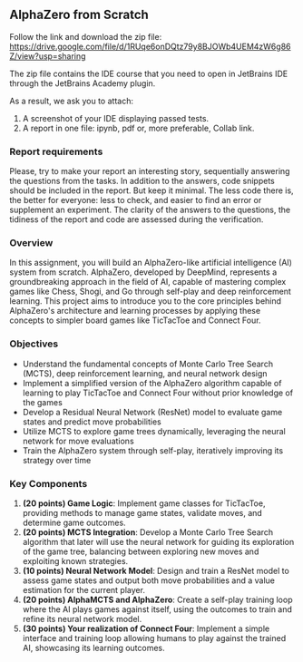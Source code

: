 ## AlphaZero from Scratch
Follow the link and download the zip file: https://drive.google.com/file/d/1RUqe6onDQtz79y8BJOWb4UEM4zW6g86Z/view?usp=sharing

The zip file contains the IDE course that you need to open in JetBrains IDE through the JetBrains Academy plugin.

As a result, we ask you to attach:
1. A screenshot of your IDE displaying passed tests.
2. A report in one file: ipynb, pdf or, more preferable, Collab link.
 
### Report requirements
Please, try to make your report an interesting story, sequentially answering the questions from the tasks. In addition to the answers, code snippets should be included in the report. But keep it minimal. The less code there is, the better for everyone: less to check, and easier to find an error or supplement an experiment. The clarity of the answers to the questions, the tidiness of the report and code are assessed during the verification.

### Overview
In this assignment, you will build an AlphaZero-like artificial intelligence (AI) system from scratch. AlphaZero, developed by DeepMind, represents a groundbreaking approach in the field of AI, capable of mastering complex games like Chess, Shogi, and Go through self-play and deep reinforcement learning. This project aims to introduce you to the core principles behind AlphaZero's architecture and learning processes by applying these concepts to simpler board games like TicTacToe and Connect Four.

### Objectives
- Understand the fundamental concepts of Monte Carlo Tree Search (MCTS), deep reinforcement learning, and neural network design
- Implement a simplified version of the AlphaZero algorithm capable of learning to play TicTacToe and Connect Four without prior knowledge of the games
- Develop a Residual Neural Network (ResNet) model to evaluate game states and predict move probabilities
- Utilize MCTS to explore game trees dynamically, leveraging the neural network for move evaluations
- Train the AlphaZero system through self-play, iteratively improving its strategy over time

### Key Components
1. **(20 points) Game Logic**: Implement game classes for TicTacToe, providing methods to manage game states, validate moves, and determine game outcomes.
2. **(20 points) MCTS Integration**: Develop a Monte Carlo Tree Search algorithm that later will use the neural network for guiding its exploration of the game tree, balancing between exploring new moves and exploiting known strategies.
3. **(10 points) Neural Network Model**: Design and train a ResNet model to assess game states and output both move probabilities and a value estimation for the current player.
4. **(20 points) AlphaMCTS and AlphaZero**: Create a self-play training loop where the AI plays games against itself, using the outcomes to train and refine its neural network model.
5. **(30 points) Your realization of Connect Four**: Implement a simple interface and training loop allowing humans to play against the trained AI, showcasing its learning outcomes.
